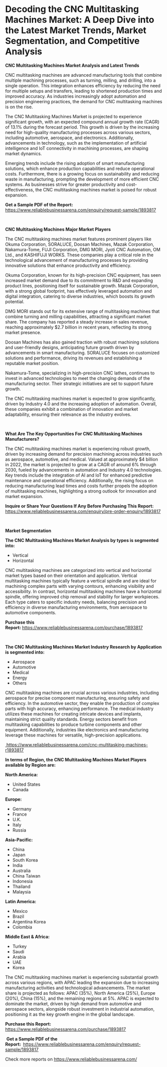 <p><h1>Decoding the CNC Multitasking Machines Market: A Deep Dive into the Latest Market Trends, Market Segmentation, and Competitive Analysis</h1></p><p><strong>CNC Multitasking Machines Market Analysis and Latest Trends</strong></p>
<p><p>CNC multitasking machines are advanced manufacturing tools that combine multiple machining processes, such as turning, milling, and drilling, into a single operation. This integration enhances efficiency by reducing the need for multiple setups and transfers, leading to shortened production times and improved accuracy. As industries increasingly adopt automation and precision engineering practices, the demand for CNC multitasking machines is on the rise.</p><p>The CNC Multitasking Machines Market is projected to experience significant growth, with an expected compound annual growth rate (CAGR) of 13.1% during the forecast period. This growth is driven by the increasing need for high-quality manufacturing processes across various sectors, including automotive, aerospace, and electronics. Additionally, advancements in technology, such as the implementation of artificial intelligence and IoT connectivity in machining processes, are shaping market dynamics.</p><p>Emerging trends include the rising adoption of smart manufacturing solutions, which enhance production capabilities and reduce operational costs. Furthermore, there is a growing focus on sustainability and reducing waste in manufacturing, prompting the development of more efficient CNC systems. As businesses strive for greater productivity and cost-effectiveness, the CNC multitasking machines market is poised for robust expansion.</p></p>
<p><strong>Get a Sample PDF of the Report:&nbsp;</strong> <a href="https://www.reliablebusinessarena.com/enquiry/request-sample/1893817?utm_campaign=1902&utm_medium=2&utm_source=Github&utm_content=ia&utm_term=23022025&utm_id=cnc-multitasking-machines">https://www.reliablebusinessarena.com/enquiry/request-sample/1893817</a></p>
<p>&nbsp;</p>
<p><strong>CNC Multitasking Machines Major Market Players</strong></p>
<p><p>The CNC multitasking machines market features prominent players like Okuma Corporation, SORALUCE, Doosan Machines, Mazak Corporation, Nakamura-Tome, FUJI Corporation, DMG MORI, Jyoti CNC Automation, OM Ltd., and KASHIFUJI WORKS. These companies play a critical role in the technological advancement of manufacturing processes by providing innovative solutions that enhance productivity and efficiency.</p><p>Okuma Corporation, known for its high-precision CNC equipment, has seen increased market demand due to its commitment to R&D and expanding product lines, positioning itself for sustainable growth. Mazak Corporation, with a strong global footprint, has effectively leveraged automation and digital integration, catering to diverse industries, which boosts its growth potential.</p><p>DMG MORI stands out for its extensive range of multitasking machines that combine turning and milling capabilities, attracting a significant market share. The company has reported a steady increase in sales revenue, reaching approximately $2.7 billion in recent years, reflecting its strong market presence.</p><p>Doosan Machines has also gained traction with robust machining solutions and user-friendly designs, anticipating future growth driven by advancements in smart manufacturing. SORALUCE focuses on customized solutions and performance, driving its revenues and establishing a reputable market position.</p><p>Nakamura-Tome, specializing in high-precision CNC lathes, continues to invest in advanced technologies to meet the changing demands of the manufacturing sector. Their strategic initiatives are set to support future growth.</p><p>The CNC multitasking machines market is expected to grow significantly, driven by Industry 4.0 and the increasing adoption of automation. Overall, these companies exhibit a combination of innovation and market adaptability, ensuring their relevance as the industry evolves.</p></p>
<p>&nbsp;</p>
<p><strong>What Are The Key Opportunities For CNC Multitasking Machines Manufacturers?</strong></p>
<p><p>The CNC multitasking machines market is experiencing robust growth, driven by increasing demand for precision machining across industries such as aerospace, automotive, and medical. Valued at approximately $4 billion in 2022, the market is projected to grow at a CAGR of around 6% through 2030, fueled by advancements in automation and Industry 4.0 technologies. Key trends include the integration of AI and IoT for enhanced predictive maintenance and operational efficiency. Additionally, the rising focus on reducing manufacturing lead times and costs further propels the adoption of multitasking machines, highlighting a strong outlook for innovation and market expansion.</p></p>
<p><strong>Inquire or Share Your Questions If Any Before Purchasing This Report:</strong> <a href="https://www.reliablebusinessarena.com/enquiry/pre-order-enquiry/1893817?utm_campaign=1902&utm_medium=2&utm_source=Github&utm_content=ia&utm_term=23022025&utm_id=cnc-multitasking-machines">https://www.reliablebusinessarena.com/enquiry/pre-order-enquiry/1893817</a></p>
<p>&nbsp;</p>
<p><strong>Market Segmentation</strong></p>
<p><strong>The CNC Multitasking Machines Market Analysis by types is segmented into:</strong></p>
<p><ul><li>Vertical</li><li>Horizontal</li></ul></p>
<p><p>CNC multitasking machines are categorized into vertical and horizontal market types based on their orientation and application. Vertical multitasking machines typically feature a vertical spindle and are ideal for machining complex parts with varying contours, enhancing visibility and accessibility. In contrast, horizontal multitasking machines have a horizontal spindle, offering improved chip removal and stability for larger workpieces. Each type caters to specific industry needs, balancing precision and efficiency in diverse manufacturing environments, from aerospace to automotive components.</p></p>
<p><strong>Purchase this Report:&nbsp;</strong><a href="https://www.reliablebusinessarena.com/purchase/1893817?utm_campaign=1902&utm_medium=2&utm_source=Github&utm_content=ia&utm_term=23022025&utm_id=cnc-multitasking-machines">https://www.reliablebusinessarena.com/purchase/1893817</a></p>
<p>&nbsp;</p>
<p><strong>The CNC Multitasking Machines Market Industry Research by Application is segmented into:</strong></p>
<p><ul><li>Aerospace</li><li>Automotive</li><li>Medical</li><li>Energy</li><li>Others</li></ul></p>
<p><p>CNC multitasking machines are crucial across various industries, including aerospace for precise component manufacturing, ensuring safety and efficiency. In the automotive sector, they enable the production of complex parts with high accuracy, enhancing performance. The medical industry utilizes these machines for creating intricate devices and implants, maintaining strict quality standards. Energy sectors benefit from multitasking capabilities to produce turbine components and other equipment. Additionally, industries like electronics and manufacturing leverage these machines for versatile, high-precision applications.</p></p>
<p><a href="https://www.reliablebusinessarena.com/cnc-multitasking-machines-r1893817?utm_campaign=1902&utm_medium=2&utm_source=Github&utm_content=ia&utm_term=23022025&utm_id=cnc-multitasking-machines">&nbsp;https://www.reliablebusinessarena.com/cnc-multitasking-machines-r1893817</a></p>
<p><strong>In terms of Region, the CNC Multitasking Machines Market Players available by Region are:</strong></p>
<p>
    <p> <strong> North America: </strong>
        <ul>
            <li>United States</li>
            <li>Canada</li>
        </ul>
        </p> 
    <p> <strong> Europe: </strong>
        <ul>
            <li>Germany</li>
            <li>France</li>
            <li>U.K.</li>
            <li>Italy</li>
            <li>Russia</li>
        </ul>
        </p> 
    <p> <strong> Asia-Pacific: </strong>
        <ul>
            <li>China</li>
            <li>Japan</li>
            <li>South Korea</li>
            <li>India</li>
            <li>Australia</li>
            <li>China Taiwan</li>
            <li>Indonesia</li>
            <li>Thailand</li>
            <li>Malaysia</li>
        </ul>
        </p> 
    <p> <strong> Latin America: </strong>
        <ul>
            <li>Mexico</li>
            <li>Brazil</li>
            <li>Argentina Korea</li>
            <li>Colombia</li>
        </ul>
        </p> 
    <p> <strong> Middle East & Africa: </strong>
        <ul>
            <li>Turkey</li>
            <li>Saudi</li>
            <li>Arabia</li>
            <li>UAE</li>
            <li>Korea</li>
        </ul>
    </p>
    </p>
<p><p>The CNC multitasking machines market is experiencing substantial growth across various regions, with APAC leading the expansion due to increasing manufacturing activities and technological advancements. The market share is projected as follows: APAC (35%), North America (25%), Europe (20%), China (15%), and the remaining regions at 5%. APAC is expected to dominate the market, driven by high demand from automotive and aerospace sectors, alongside robust investment in industrial automation, positioning it as the key growth engine in the global landscape.</p></p>
<p><strong>Purchase this Report: </strong><a href="https://www.reliablebusinessarena.com/purchase/1893817?utm_campaign=1902&utm_medium=2&utm_source=Github&utm_content=ia&utm_term=23022025&utm_id=cnc-multitasking-machines">https://www.reliablebusinessarena.com/purchase/1893817</a></p>
<p>&nbsp;<strong>Get a Sample PDF of the Report:&nbsp;&nbsp;</strong><a href="https://www.reliablebusinessarena.com/enquiry/request-sample/1893817?utm_campaign=1902&utm_medium=2&utm_source=Github&utm_content=ia&utm_term=23022025&utm_id=cnc-multitasking-machines">https://www.reliablebusinessarena.com/enquiry/request-sample/1893817</a></p>
<p><strong></strong></p>
<p>Check more reports on <a href="https://www.reliablebusinessarena.com/?utm_campaign=1902&utm_medium=2&utm_source=Github&utm_content=ia&utm_term=23022025&utm_id=cnc-multitasking-machines">https://www.reliablebusinessarena.com/</a></p>